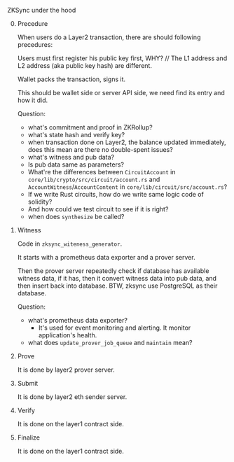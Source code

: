 ZKSync under the hood

0. Precedure

   When users do a Layer2 transaction, there are should following precedures:

   Users must first register his public key first, WHY? // The L1 address and L2 address (aka public key hash) are
   different.

   Wallet packs the transaction, signs it.

   This should be wallet side or server API side, we need find its entry and how it did.

   Question:

   - what's commitment and proof in ZKRollup?
   - what's state hash and verify key?
   - when transaction done on Layer2, the balance updated immediately, does this mean are there no double-spent issues?
   - what's witness and pub data?
   - Is pub data same as parameters?
   - What're the differences between `CircuitAccount` in `core/lib/crypto/src/circuit/account.rs` and
     `AccountWitness`/`AccountContent` in `core/lib/circuit/src/account.rs`?
   - If we write Rust circuits, how do we write same logic code of solidity?
   - And how could we test circuit to see if it is right?
   - when does `synthesize` be called?

1. Witness

   Code in `zksync_witeness_generator`.

   It starts with a prometheus data exporter and a prover server.

   Then the prover server repeatedly check if database has available witness data, if it has, then it convert witness
   data into pub data, and then insert back into database. BTW, zksync use PostgreSQL as their database.

   Question:

   - what's prometheus data exporter?
     - It's used for event monitoring and alerting. It monitor application's health.
   - what does `update_prover_job_queue` and `maintain` mean?

2. Prove

   It is done by layer2 prover server.

3. Submit

   It is done by layer2 eth sender server.

4. Verify

   It is done on the layer1 contract side.

5. Finalize

   It is done on the layer1 contract side.
